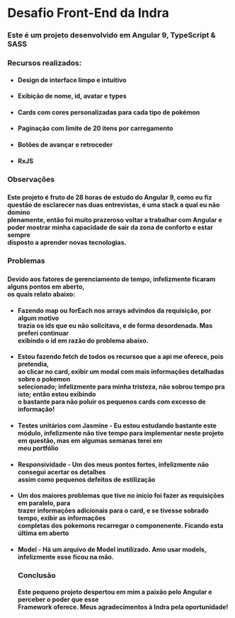 <h1>Desafio Front-End da Indra</h1>

<h3>Este é um projeto desenvolvido em Angular 9, TypeScript & SASS</h3>

<h3>Recursos realizados:</h3>
<ul>
  <li>
    <h4>Design de interface limpo e intuitivo</h4>
  </li>
  <li>
    <h4>Exibição de nome, id, avatar e types</h4>
  </li>
  <li>
    <h4>Cards com cores personalizadas para cada tipo de pokémon</h4>
  </li>
   <li>
    <h4>Paginação com limite de 20 itens por carregamento</h4>
  </li>
   <li>
    <h4>Botões de avançar e retroceder</h4>
  </li>
  <li>
    <h4>RxJS</h4>
  </li>
</ul>

<h3>Observações<h3>
  <h4>Este projeto é fruto de 28 horas de estudo do Angular 9, como eu fiz<br>
   questão de esclarecer nas duas entrevistas, é uma stack a qual eu não domino<br>
   plenamente, então foi muito prazeroso voltar a trabalhar com Angular e <br>
   poder mostrar minha capacidade de sair da zona de conforto e estar sempre<br>
   disposto a aprender novas tecnologias.</h4>

<h3>Problemas<h3>
  <h4>Devido aos fatores de gerenciamento de tempo, infelizmente ficaram alguns pontos em aberto,<br>
  os quais relato abaixo:</h4>
  <ul>
  <li>
    <h4>Fazendo map ou forEach nos arrays advindos da requisição, por algum motivo<br>
    trazia os ids que eu não solicitava, e de forma desordenada. Mas preferi continuar<br>
    exibindo o id em razão do problema abaixo.</h4>
  </li>
  <li>
    <h4>Estou fazendo fetch de todos os recursos que a api me oferece, pois pretendia, <br>
    ao clicar no card, exibir um modal com mais informações detalhadas sobre o pokemon<br> 
    selecionado; infelizmente para minha tristeza, não sobrou tempo pra isto; então estou exibindo <br>
    o bastante para não poluir os pequenos cards com excesso de informação!</h4>
  </li>
  <li>
    <h4>Testes unitários com Jasmine - Eu estou estudando bastante este módulo, infelizmente
    não tive tempo para implementar neste projeto em questão, mas em algumas semanas terei em<br>
    meu portfólio</h4>
  </li>
   <li>
    <h4>Responsividade - Um dos meus pontos fortes, infelizmente não consegui acertar os detalhes<br>
    assim como pequenos defeitos de estilização
    </h4>
  </li>
    <li>
    <h4>Um dos maiores problemas que tive no ínicio foi fazer as requisições em paralelo, para<br>
    trazer informações adicionais para o card, e se tivesse sobrado tempo, exibir as informações<br>
    completas dos pokemons recarregar o componenente. Ficando esta última em aberto
    </h4>
  </li>
     <li>
    <h4>Model - Há um arquivo de Model inutilizado. Amo usar models, infelizmente esse ficou na mão.
    </h4>
  </li>
  <h3>Conclusão</h3>
  <h4>Este pequeno projeto despertou em mim a paixão pelo Angular e perceber o poder que esse <br>
  Framework oferece. Meus agradecimentos à Indra pela oportunidade!</h4>
</ul>
